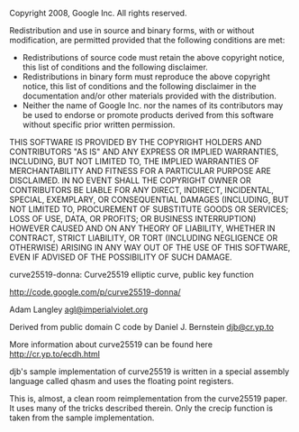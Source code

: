 Copyright 2008, Google Inc.
All rights reserved.

Redistribution and use in source and binary forms, with or without
modification, are permitted provided that the following conditions are
met:

* Redistributions of source code must retain the above copyright
 notice, this list of conditions and the following disclaimer.
* Redistributions in binary form must reproduce the above
copyright notice, this list of conditions and the following disclaimer
in the documentation and/or other materials provided with the
distribution.
* Neither the name of Google Inc. nor the names of its
contributors may be used to endorse or promote products derived from
this software without specific prior written permission.

THIS SOFTWARE IS PROVIDED BY THE COPYRIGHT HOLDERS AND CONTRIBUTORS
"AS IS" AND ANY EXPRESS OR IMPLIED WARRANTIES, INCLUDING, BUT NOT
LIMITED TO, THE IMPLIED WARRANTIES OF MERCHANTABILITY AND FITNESS FOR
A PARTICULAR PURPOSE ARE DISCLAIMED. IN NO EVENT SHALL THE COPYRIGHT
OWNER OR CONTRIBUTORS BE LIABLE FOR ANY DIRECT, INDIRECT, INCIDENTAL,
SPECIAL, EXEMPLARY, OR CONSEQUENTIAL DAMAGES (INCLUDING, BUT NOT
LIMITED TO, PROCUREMENT OF SUBSTITUTE GOODS OR SERVICES; LOSS OF USE,
DATA, OR PROFITS; OR BUSINESS INTERRUPTION) HOWEVER CAUSED AND ON ANY
THEORY OF LIABILITY, WHETHER IN CONTRACT, STRICT LIABILITY, OR TORT
(INCLUDING NEGLIGENCE OR OTHERWISE) ARISING IN ANY WAY OUT OF THE USE
OF THIS SOFTWARE, EVEN IF ADVISED OF THE POSSIBILITY OF SUCH DAMAGE.

curve25519-donna: Curve25519 elliptic curve, public key function

http://code.google.com/p/curve25519-donna/

Adam Langley <agl@imperialviolet.org>

Derived from public domain C code by Daniel J. Bernstein <djb@cr.yp.to>

More information about curve25519 can be found here
  http://cr.yp.to/ecdh.html

djb's sample implementation of curve25519 is written in a special assembly 
language called qhasm and uses the floating point registers.

This is, almost, a clean room reimplementation from the curve25519 paper. It
uses many of the tricks described therein. Only the crecip function is taken
from the sample implementation.
